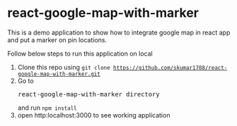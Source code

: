 # react-google-map-with-marker

This is a demo application to show how to integrate google map in react app and put a marker on pin locations.

Follow below steps to run this application on local

1. Clone this repo using <code>git clone https://github.com/skumar1708/react-google-map-with-marker.git</code>
2. Go to <pre>react-google-map-with-marker directory</pre>and  run <code>npm install</code>
3. open http:localhost:3000 to see working application